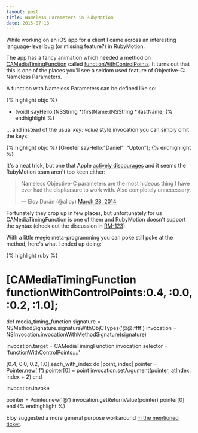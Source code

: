 ```yaml
---
layout: post
title: Nameless Parameters in RubyMotion
date: 2015-07-18
---
```


While working on an iOS app for a client I came across an interesting language-level bug (or missing feature?) in RubyMotion.


The app has a fancy animation which needed a method on 
[CAMediaTimingFunction](https://developer.apple.com/library//ios/documentation/Cocoa/Reference/CAMediaTimingFunction_class/index.html) called 
[functionWithControlPoints](https://developer.apple.com/library//ios/documentation/Cocoa/Reference/CAMediaTimingFunction_class/index.html#//apple_ref/occ/clm/CAMediaTimingFunction/functionWithControlPoints::::). 
It turns out that this is one of the places you'll see a seldom used feature of
Objective-C: Nameless Parameters.

A function with Nameless Parameters can be defined like so:

{% highlight objc %}
+ (void) sayHello:(NSString *)firstName:(NSString *)lastName;
{% endhighlight %}

&hellip; and instead of the usual *key: value* style invocation you can simply
omit the keys:

{% highlight objc %}
[Greeter sayHello:"Daniel" :"Upton"];
{% endhighlight %}

It's a neat trick, but one that Apple [actively discourages](https://developer.apple.com/library/mac/documentation/Cocoa/Conceptual/CodingGuidelines/Articles/NamingMethods.html#//apple_ref/doc/uid/20001282-1001751-BCIJHEDH)
and it seems the RubyMotion team aren't too keen either:

<blockquote class="twitter-tweet" lang="en"><p lang="en" dir="ltr">Nameless
Objective-C parameters are the most hideous thing I have ever had the
displeasure to work with. Also completely unnecessary.</p>&mdash; Eloy Durán
(@alloy) <a href="https://twitter.com/alloy/status/449500090416500736">March 28,
2014</a></blockquote>

Fortunately they crop up in few places, but unfortunately for us CAMediaTimingFunction is one of them and RubyMotion doesn't support the syntax (check out the discussion in [RM-123](http://hipbyte.myjetbrains.com/youtrack/issue/RM-123)).

With a little <del>magic</del> meta-programming you can poke still poke at the method, here's
what I ended up doing:

{% highlight ruby %}
# [CAMediaTimingFunction functionWithControlPoints:0.4, :0.0, :0.2, :1.0];
def media_timing_function
  signature = NSMethodSignature.signatureWithObjCTypes('@@:ffff')
  invocation = NSInvocation.invocationWithMethodSignature(signature)

  invocation.target = CAMediaTimingFunction
  invocation.selector = 'functionWithControlPoints::::'

  [0.4, 0.0, 0.2, 1.0].each_with_index do |point, index|
    pointer = Pointer.new('f')
    pointer[0] = point
    invocation.setArgument(pointer, atIndex: index + 2)
  end

  invocation.invoke

  pointer = Pointer.new('@')
  invocation.getReturnValue(pointer)
  pointer[0]
end
{% endhighlight %}

Eloy suggested a more general purpose workaround [in the mentioned ticket](http://hipbyte.myjetbrains.com/youtrack/issue/RM-123#comment=74-1354).

